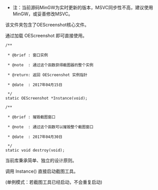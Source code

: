 ﻿- 注：当前源码MinGW为实时更新的版本，MSVC同步性不高，建议使用MinGW，或妥善修改MSVC。


该文件夹包含了OEScreenshot核心文件。

通过加载  OEScreenshot  即可直接使用。

    /**

     * @brief : 窗口实例

     * @note  : 通过这个函数获得截图器的整个实例

     * @return: 返回 OEScreenshot 实例指针

     * @date  : 2017年04月15日

     */
    static OEScreenshot *Instance(void);

    /**

     * @brief : 摧毁截图窗口

     * @note  : 通过这个函数可以摧毁整个截图窗口

     * @date  : 2017年04月30日

     */
    static void destroy(void);


当前库秉承简单、独立的设计原则。


调用 Instance() 直接启动截图工具。

(单例模式：若截图工具已经启动，不会重复启动)

